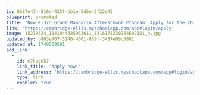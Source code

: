 ```yaml
---
id: 8b87e474-816a-435f-ab1e-5d5e42f22e45
blueprint: promoted
title: 'New K-3rd Grade Mandarin Afterschool Program! Apply for the 2025-26 school year today!'
link: 'https://cambridge-ellis.myschoolapp.com/app#login/apply'
image: 15219634_1141044685963611_3316175230264602101_n.jpg
updated_by: b863e707-3140-4001-859f-3487e09c5881
updated_at: 1740509581
add_link:
  -
    id: m7kug0k7
    link_title: 'Apply now!'
    link_address: 'https://cambridge-ellis.myschoolapp.com/app#login/apply'
    type: link
    enabled: true
---
```

